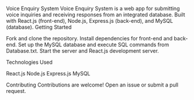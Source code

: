 Voice Enquiry System
Voice Enquiry System is a web app for submitting voice inquiries and receiving responses from an integrated database. Built with React.js (front-end), Node.js, Express.js (back-end), and MySQL (database).
Getting Started

Fork and clone the repository.
Install dependencies for front-end and back-end.
Set up the MySQL database and execute SQL commands from Database.txt.
Start the server and React.js development server.

Technologies Used

React.js
Node.js
Express.js
MySQL

Contributing
Contributions are welcome! Open an issue or submit a pull request.
